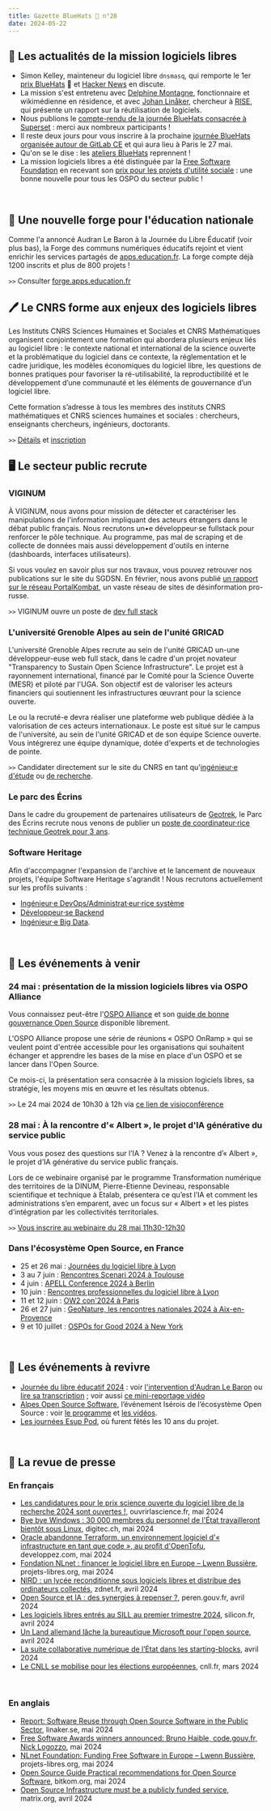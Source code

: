 ```yaml
---
title: Gazette BlueHats 🧢 n°28
date: 2024-05-22
---
```


## 🚀 Les actualités de la mission logiciels libres

- Simon Kelley, mainteneur du logiciel libre `dnsmasq`, qui remporte le 1er [prix BlueHats](https://code.gouv.fr/fr/blog/remise-du-premier-prix-bluehats-2024/) 🧢 et [Hacker News](https://news.ycombinator.com/item?id=40077793) en discute.
- La mission s'est entretenu avec [Delphine Montagne](https://code.gouv.fr/fr/blog/entretien-avec-delphine-montagne/), fonctionnaire et wikimédienne en résidence, et avec [Johan Linåker](https://preprod.codegouv.fr/fr/blog/entretien-avec-johan-linaker-RISE-2024/), chercheur à [RISE](https://www.ri.se), qui présente un rapport sur la réutilisation de logiciels.
- Nous publions le [compte-rendu de la journée BlueHats consacrée à Superset](https://code.gouv.fr/fr/bluehats/gestion-et-visualisation-de-donnees-2024/) : merci aux nombreux participants !
- Il reste deux jours pour vous inscrire à la prochaine [journée BlueHats organisée autour de GitLab CE](https://code.gouv.fr/fr/bluehats/contribuer-a-gitlab-ce-2024/) et qui aura lieu à Paris le 27 mai.
- Qu'on se le dise : les [ateliers BlueHats](https://code.gouv.fr/fr/bluehats/tags/atelier/) reprennent !
- La mission logiciels libres a été distinguée par la [Free Software Foundation](https://www.fsf.org) en recevant son [prix pour les projets d'utilité sociale](https://www.fsf.org/news/free-software-awards-winners-announced-bruno-haible-french-free-software-unit-nick-logozzo) : une bonne nouvelle pour tous les OSPO du secteur public !

<br>

## 🧢 Une nouvelle forge pour l'éducation nationale

Comme l'a annoncé Audran Le Baron à la Journée du Libre Éducatif (voir plus bas), la Forge des communs numériques éducatifs rejoint et vient enrichir les services partagés de [apps.education.fr](https://apps.education.fr).  La forge compte déjà 1200 inscrits et plus de 800 projets !

`>>` Consulter [forge.apps.education.fr](https://forge.apps.education.fr)

## 🖊️ Le CNRS forme aux enjeux des logiciels libres

Les Instituts CNRS Sciences Humaines et Sociales et CNRS Mathématiques organisent conjointement une formation qui abordera plusieurs enjeux liés au logiciel libre : le contexte national et international de la science ouverte et la problématique du logiciel dans ce contexte, la réglementation et le cadre juridique, les modèles économiques du logiciel libre, les questions de bonnes pratiques pour favoriser la ré-utilisabilité, la reproductibilité et le développement d’une communauté et les éléments de gouvernance d’un logiciel libre.

Cette formation s’adresse à tous les membres des instituts CNRS mathématiques et CNRS sciences humaines et sociales : chercheurs, enseignants chercheurs, ingénieurs, doctorants.

`>>` [Détails](https://logiciel-libre.sciencesconf.org/) et [inscription](https://formation.ifsem.cnrs.fr/training/1304/3650)

## 🖥️ Le secteur public recrute
### VIGINUM

À VIGINUM, nous avons pour mission de détecter et caractériser les manipulations de l'information impliquant des acteurs étrangers dans le débat public français. Nous recrutons un•e développeur·se fullstack pour renforcer le pôle technique. Au programme, pas mal de scraping et de collecte de données mais aussi développement d'outils en interne (dashboards, interfaces utilisateurs).

Si vous voulez en savoir plus sur nos travaux, vous pouvez retrouver nos publications sur le site du SGDSN. En février, nous avons publié [un rapport sur le réseau PortalKombat](https://www.sgdsn.gouv.fr/publications/portal-kombat-suite-des-investigations-sur-le-reseau-structure-et-coordonne-de), un vaste réseau de sites de désinformation pro-russe.

`>>` VIGINUM ouvre un poste de [dev full stack](https://www.welcometothejungle.com/fr/companies/viginum/jobs/developpeur-full-stack-h-f_paris?)

### L'université Grenoble Alpes au sein de l'unité GRICAD

L'université Grenoble Alpes recrute au sein de l'unité GRICAD un-une développeur-euse web full stack, dans le cadre d'un projet novateur "Transparency to Sustain Open Science Infrastructure". Le projet est à rayonnement international, financé par le Comité pour la Science Ouverte (MESR) et piloté par l'UGA. Son objectif est de valoriser les acteurs financiers qui soutiennent les infrastructures œuvrant pour la science ouverte.

Le ou la recruté-e devra réaliser une plateforme web publique dédiée à la valorisation de ces acteurs internationaux. Le poste est situé sur le campus de l'université, au sein de l'unité GRICAD et de son équipe Science ouverte. Vous intégrerez une équipe dynamique, dotée d'experts et de technologies de pointe.

`>>` Candidater directement sur le site du CNRS en tant qu'[ingénieur·e d'étude](https://emploi.cnrs.fr/Offres/CDD/UAR3758-VANCAN-004/Default.aspx) ou [de recherche](https://emploi.cnrs.fr/Offres/CDD/UAR3758-VANCAN-005/Default.aspx).

### Le parc des Écrins

Dans le cadre du groupement de partenaires utilisateurs de [Geotrek](https://geotrek.fr/), le Parc des Écrins recrute nous venons de publier un [poste de coordinateur·rice technique Geotrek pour 3 ans](https://www.ecrins-parcnational.fr/contractuel-cat-coordinateur-coordinatrice-technique-communaute-geotrek).

### Software Heritage

Afin d'accompagner l'expansion de l'archive et le lancement de nouveaux projets, l'équipe Software Heritage s'agrandit !  Nous recrutons actuellement sur les profils suivants :

- [Ingénieur·e DevOps/Administrat·eur·rice système](https://www.softwareheritage.org/2023/11/24/ingenieur%c2%b7e-devops/?lang=fr)
- [Développeur⸱se Backend](https://www.softwareheritage.org/2023/11/13/developpeur%e2%b8%b1se-backend/?lang=fr)
- [Ingénieur⸱e Big Data](https://www.softwareheritage.org/2024/03/01/ingenieur%e2%b8%b1e-architecture-et-developpement-big-data/?lang=fr).

<br>

## 📅 Les événements à venir
### 24 mai : présentation de la mission logiciels libres via OSPO Alliance

Vous connaissez peut-être l'[OSPO Alliance](https://ospo-alliance.org) et son [guide de bonne gouvernance Open Source](https://gitlab.ow2.org/ggi/ggi/-/blob/dev/handbook/translations/fr/ggi_handbook_v1.2_fr.pdf) disponible librement.

L'OSPO Alliance propose une série de réunions « OSPO OnRamp » qui se veulent point d'entrée accessible pour les organisations qui souhaitent échanger et apprendre les bases de la mise en place d'un OSPO et se lancer dans l'Open Source.

Ce mois-ci, la présentation sera consacrée à la mission logiciels libres, sa stratégie, les moyens mis en œuvre et les résultats obtenus.

`>>` Le 24 mai 2024 de 10h30 à 12h via [ce lien de visioconférence](https://bbb.opencloud.lu/rooms/flo-iof-4xr-orc/join)

### 28 mai : À la rencontre d'« Albert », le projet d'IA générative du service public

Vous vous posez des questions sur l’IA ? Venez à la rencontre d’« Albert », le projet d’IA générative du service public français. 

Lors de ce webinaire organisé par le programme Transformation numérique des territoires de la DINUM, Pierre-Etienne Devineau, responsable scientifique et technique à Etalab, présentera ce qu’est l’IA et comment les administrations s’en emparent, avec un focus sur « Albert » et les pistes d’intégration par les collectivités territoriales.

`>>` [Vous inscrire au webinaire du 28 mai 11h30-12h30](https://framaforms.org/webinaire-tnt-ndeg27-ia-et-albert-mardi-28-mai-2024-11h30-a-12h30-1715779252)

### Dans l'écosystème Open Source, en France 

- 25 et 26 mai : [Journées du logiciel libre à Lyon](https://www.jdll.org)
- 3 au 7 juin : [Rencontres Scenari 2024 à Toulouse](https://scenari.org/rencontres2024/)
- 4 juin : [APELL Conference 2024 à Berlin](https://apell.info/conference/)
- 10 juin : [Rencontres professionnelles du logiciel libre à Lyon](https://www.rpll.fr)
- 11 et 12 juin : [OW2 con'2024 à Paris](https://www.ow2con.org/view/2024/)
- 26 et 27 juin : [GeoNature, les rencontres nationales 2024 à Aix-en-Provence](https://geonature.fr/rencontres-2024.html)
- 9 et 10 juillet : [OSPOs for Good 2024 à New York](https://www.un.org/techenvoy/content/ospos-good-2024)

<br>

## 🎥 Les événements à revivre

- [Journée du libre éducatif 2024](https://journee-du-libre-educatif.forge.aeif.fr) : voir [l'intervention d'Audran Le Baron](https://tube-numerique-educatif.apps.education.fr/w/gygxmHSvTGkXnCVDC8znZD) ou [lire sa transcription](https://www.librealire.org/journee-du-libre-educatif-2024-audran-le-baron) ; voir aussi [ce mini-reportage vidéo](https://podeduc.apps.education.fr/video/42285-journee-du-libre-educatif-a-luniversite-de-creteil/)
- [Alpes Open Source Software](https://alposs.fr), l’événement Isérois de l’écosystème Open Source : voir [le programme](https://alposs.fr/wp-content/uploads/2024/03/Programme-AlpOSS-2024.pdf) et [les vidéos](https://video.echirolles.fr/w/p/q7Hrt74jyS1M64NXffCdfz).
- [Les journées Esup Pod](https://www.linkedin.com/posts/nicolas-can-a6bb7869_esupabrpod-activity-7180903481040351232-qLnX/), où furent fêtés les 10 ans du projet.

<br>

## 📰 La revue de presse
### En français

- [Les candidatures pour le prix science ouverte du logiciel libre de la recherche 2024 sont ouvertes !](https://www.ouvrirlascience.fr/les-candidatures-pour-le-prix-science-ouverte-du-logiciel-libre-de-la-recherche-2024-sont-ouvertes/), ouvrirlascience.fr, mai 2024
- [Bye bye Windows : 30 000 membres du personnel de l'État travailleront bientôt sous Linux](https://www.digitec.ch/fr/page/bye-bye-windows-30-000-membres-du-personnel-de-letat-travailleront-bientot-sous-linux-32543), digitec.ch, mai 2024
- [Oracle abandonne Terraform, un environnement logiciel d'« infrastructure en tant que code », au profit d'OpenTofu](https://oracle.developpez.com/actu/357902/Oracle-abandonne-Terraform-un-environnement-logiciel-d-infrastructure-en-tant-que-code-au-profit-d-OpenTofu-et-demande-a-ses-clients-de-passer-a-la-derniere-MAJ-construite-sur-des-logiciels-libres/), developpez.com, mai 2024
- [Fondation NLnet : financer le logiciel libre en Europe – Lwenn Bussière](https://www.projets-libres.org/fondation-nlnet-financer-le-logiciel-libre-en-europe-lwenn-bussiere/), projets-libres.org, mai 2024
- [NIRD : un lycée reconditionne sous logiciels libres et distribue des ordinateurs collectés](https://www.zdnet.fr/blogs/l-esprit-libre/nird-un-lycee-reconditionne-sous-logiciels-libres-et-distribue-des-ordinateurs-collectes-390954.htm), zdnet.fr, avril 2024
- [Open Source et IA : des synergies à repenser ?](https://www.peren.gouv.fr/rapports/2024-04-03_Eclairage%20sur_OpenSource-IAG_FR.pdf), peren.gouv.fr, avril 2024
- [Les logiciels libres entrés au SILL au premier trimestre 2024](https://www.silicon.fr/logiciels-libres-sill-premier-trimestre-2024-477205.html), silicon.fr, avril 2024
- [Un Land allemand lâche la bureautique Microsoft pour l'open source](https://www.cio-online.com/actualites/lire-un-land-allemand-lache-la-bureautique-microsoft-pour-l-open-source-15576.html), avril 2024
- [La suite collaborative numérique de l’État dans les starting-blocks](https://acteurspublics.fr/articles/la-suite-collaborative-numerique-de-letat-dans-les-starting-blocks), avril 2024
- [Le CNLL se mobilise pour les élections européennes](https://cnll.fr/news/le-cnll-se-mobilise-pour-les-%C3%A9lections-europ%C3%A9ennes/), cnll.fr, mars 2024

<br>

### En anglais

- [Report: Software Reuse through Open Source Software in the Public Sector](https://www.linaker.se/blog/report-software-reuse-through-open-source-software-in-public-sector/), linaker.se, mai 2024
- [Free Software Awards winners announced: Bruno Haible, code.gouv.fr, Nick Logozzo](https://www.fsf.org/news/free-software-awards-winners-announced-bruno-haible-french-free-software-unit-nick-logozzo), mai 2024
- [NLnet Foundation: Funding Free Software in Europe – Lwenn Bussière](https://www.projets-libres.org/en/nlnet-foundation-funding-free-software-in-europe-lwenn-bussiere/), projets-libres.org, mai 2024
- [Open Source Guide Practical recommendations for Open Source Software](https://www.bitkom.org/EN/List-and-detailpages/Publications/Open-Source-Guide-Practical-recommendations-for-Open-Source-Software), bitkom.org, mai 2024
- [Open Source Infrastructure must be a publicly funded service](https://matrix.org/blog/2024/04/open-source-publicly-funded-service/), matrix.org, avril 2024
